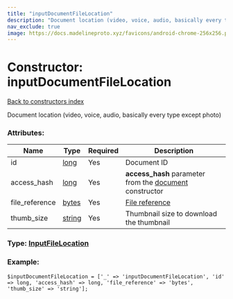```yaml
---
title: "inputDocumentFileLocation"
description: "Document location (video, voice, audio, basically every type except photo)"
nav_exclude: true
image: https://docs.madelineproto.xyz/favicons/android-chrome-256x256.png
---
```

# Constructor: inputDocumentFileLocation  
[Back to constructors index](/API_docs/constructors/index.html)



Document location (video, voice, audio, basically every type except photo)

### Attributes:

| Name     |    Type       | Required | Description |
|----------|---------------|----------|-------------|
|id|[long](/API_docs/types/long.html) | Yes|Document ID|
|access\_hash|[long](/API_docs/types/long.html) | Yes|**access\_hash** parameter from the [document](../constructors/document.html) constructor|
|file\_reference|[bytes](/API_docs/types/bytes.html) | Yes|[File reference](https://core.telegram.org/api/file_reference)|
|thumb\_size|[string](/API_docs/types/string.html) | Yes|Thumbnail size to download the thumbnail|



### Type: [InputFileLocation](/API_docs/types/InputFileLocation.html)


### Example:

```
$inputDocumentFileLocation = ['_' => 'inputDocumentFileLocation', 'id' => long, 'access_hash' => long, 'file_reference' => 'bytes', 'thumb_size' => 'string'];
```  
